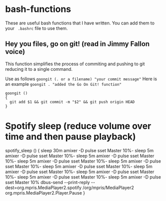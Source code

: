 # bash-functions
These are useful bash functions that I have written. You can add them to your ` .bashrc` file to use them.

## Hey you files, go on git! (read in Jimmy Fallon voice)
This function simplifies the process of commiting and pushing to git reducing it to a single command.

Use as follows `goongit (. or a filename) "your commit message"`
Here is an example `goongit . "added the Go On Git! function"`

```
goongit ()
{
  git add $1 && git commit -m "$2" && git push origin HEAD
}
```

# Spotify sleep (reduce volume over time and then pause playback)
spotify_sleep ()
{
  sleep 30m
  amixer -D pulse sset Master 10%-
  sleep 5m
  amixer -D pulse sset Master 10%-
  sleep 5m
  amixer -D pulse sset Master 10%-
  sleep 5m
  amixer -D pulse sset Master 10%-
  sleep 5m
  amixer -D pulse sset Master 10%-
  sleep 5m
  amixer -D pulse sset Master 10%-
  sleep 5m
  amixer -D pulse sset Master 10%-
  sleep 5m
  amixer -D pulse sset Master 10%-
  sleep 5m
  amixer -D pulse sset Master 10%-
  sleep 5m
  amixer -D pulse sset Master 10% 
  dbus-send --print-reply --dest=org.mpris.MediaPlayer2.spotify /org/mpris/MediaPlayer2 org.mpris.MediaPlayer2.Player.Pause
}

